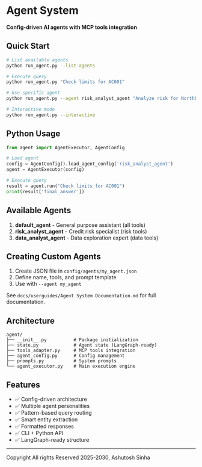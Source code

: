 # Agent System

**Config-driven AI agents with MCP tools integration**

## Quick Start

```bash
# List available agents
python run_agent.py --list-agents

# Execute query
python run_agent.py "Check limits for AC001"

# Use specific agent
python run_agent.py --agent risk_analyst_agent "Analyze risk for Northbridge Capital"

# Interactive mode
python run_agent.py --interactive
```

## Python Usage

```python
from agent import AgentExecutor, AgentConfig

# Load agent
config = AgentConfig().load_agent_config('risk_analyst_agent')
agent = AgentExecutor(config)

# Execute query
result = agent.run("Check limits for AC001")
print(result['final_answer'])
```

## Available Agents

1. **default_agent** - General purpose assistant (all tools)
2. **risk_analyst_agent** - Credit risk specialist (risk tools)
3. **data_analyst_agent** - Data exploration expert (data tools)

## Creating Custom Agents

1. Create JSON file in `config/agents/my_agent.json`
2. Define name, tools, and prompt template
3. Use with `--agent my_agent`

See `docs/userguides/Agent System Documentation.md` for full documentation.

## Architecture

```
agent/
├── __init__.py          # Package initialization
├── state.py             # Agent state (LangGraph-ready)
├── tools_adapter.py     # MCP tools integration
├── agent_config.py      # Config management
├── prompts.py           # System prompts
└── agent_executor.py    # Main execution engine
```

## Features

- ✅ Config-driven architecture
- ✅ Multiple agent personalities
- ✅ Pattern-based query routing
- ✅ Smart entity extraction
- ✅ Formatted responses
- ✅ CLI + Python API
- ✅ LangGraph-ready structure

---

Copyright All rights Reserved 2025-2030, Ashutosh Sinha


